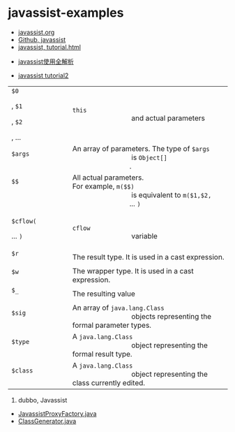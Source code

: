 # javassist-examples

+ [javassist.org](http://www.javassist.org/)
+ [Github, javassist](https://github.com/jboss-javassist/javassist)
+ [javassist, tutorial.html](http://www.javassist.org/tutorial/tutorial.html)

- [javassist使用全解析](https://www.cnblogs.com/rickiyang/p/11336268.html)
+ [javassist tutorial2](http://www.javassist.org/tutorial/tutorial2.html)

<table border="0">
	<tbody>
		<tr>
			<td>
				<code>$0
				</code>, 
				<code>$1
				</code>, 
				<code>$2
				</code>, ... &nbsp; &nbsp;
			</td>
			<td>
				<code>this
				</code> and actual parameters
			</td>
		</tr>
		<tr>
			<td>
				<code>$args
				</code>
			</td>
			<td>An array of parameters.
				The type of 
				<code>$args
				</code> is 
				<code>Object[]
				</code>.
			</td>
		</tr>
		<tr>
			<td>
				<code>$$
				</code>
			</td>
			<td rowspan="2">All actual parameters.
				<br>
				For example, 
				<code>m($$)
				</code> is equivalent to
				<code>m($1,$2,
				</code>...
				<code>)
				</code>
			</td>
		</tr>
		<tr>
			<td>&nbsp;
			</td>
		</tr>
		<tr>
			<td>
				<code>$cflow(
				</code>...
				<code>)
				</code>
			</td>
			<td>
				<code>cflow
				</code> variable
			</td>
		</tr>
		<tr>
			<td>
				<code>$r
				</code>
			</td>
			<td>The result type.  It is used in a cast expression.
			</td>
		</tr>
		<tr>
			<td>
				<code>$w
				</code>
			</td>
			<td>The wrapper type.  It is used in a cast expression.
			</td>
		</tr>
		<tr>
			<td>
				<code>$_
				</code>
			</td>
			<td>The resulting value
			</td>
		</tr>
		<tr>
			<td>
				<code>$sig
				</code>
			</td>
			<td>An array of 
				<code>java.lang.Class
				</code> objects representing
				the formal parameter types.
			</td>
		</tr>
		<tr>
			<td>
				<code>$type
				</code>
			</td>
			<td>A 
				<code>java.lang.Class
				</code> object representing
				the formal result type.
			</td>
		</tr>
		<tr>
			<td>
				<code>$class
				</code>
			</td>
			<td>A 
				<code>java.lang.Class
				</code> object representing
				the class currently edited.
			</td>
		</tr>
	</tbody>
</table>

1. dubbo, Javassist
- [JavassistProxyFactory.java](https://github.com/apache/dubbo/blob/master/dubbo-rpc/dubbo-rpc-api/src/main/java/org/apache/dubbo/rpc/proxy/javassist/JavassistProxyFactory.java)
- [ClassGenerator.java](https://github.com/apache/dubbo/blob/master/dubbo-common/src/main/java/org/apache/dubbo/common/bytecode/ClassGenerator.java)